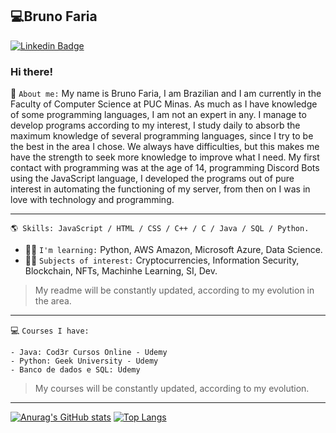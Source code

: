 ## 💻Bruno Faria
[![Linkedin Badge](https://img.shields.io/badge/-LinkedIn-blue?style=flat-square&logo=Linkedin&logoColor=white&link=https://www.linkedin.com/in/bruno-faria-696b88208/)](https://www.linkedin.com/in/bruno-faria-696b88208/)

### Hi there!
 📃 `About me:` My name is Bruno Faria, I am Brazilian and I am currently in the Faculty of Computer Science at PUC Minas. As much as I have knowledge of some programming languages, I am not an expert in any. I manage to develop programs according to my interest, I study daily to absorb the maximum knowledge of several programming languages, since I try to be the best in the area I chose. We always have difficulties, but this makes me have the strength to seek more knowledge to improve what I need. My first contact with programming was at the age of 14, programming Discord Bots using the JavaScript language, I developed the programs out of pure interest in automating the functioning of my server, from then on I was in love with technology and programming.

---------------------------------------

```
🌎 Skills: JavaScript / HTML / CSS / C++ / C / Java / SQL / Python.
```

- 👨‍🏫 `I'm learning:` Python, AWS Amazon, Microsoft Azure, Data Science.
- 👨‍💻 `Subjects of interest:` Cryptocurrencies, Information Security, Blockchain, NFTs, Machinhe Learning, SI, Dev.

> My readme will be constantly updated, according to my evolution in the area.

--------------------------------------
💻 `Courses I have:`
```
- Java: Cod3r Cursos Online - Udemy
- Python: Geek University - Udemy
- Banco de dados e SQL: Udemy
```

> My courses will be constantly updated, according to my evolution.
--------------------------------------

[![Anurag's GitHub stats](https://github-readme-stats.vercel.app/api?username=brunofaria27&theme=gotham&show_icons=true)](https://github.com/anuraghazra/github-readme-stats)
[![Top Langs](https://github-readme-stats.vercel.app/api/top-langs/?username=brunofaria27&layout=compact&theme=gotham)](https://github.com/anuraghazra/github-readme-stats)
